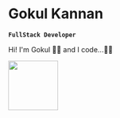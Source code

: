 # Gokul Kannan
**`FullStack Developer`**

Hi! I'm Gokul 🙋‍♂️ and I code...🧑‍💻

<img src=https://media.giphy.com/media/qgQUggAC3Pfv687qPC/giphy.gif width="100" />
